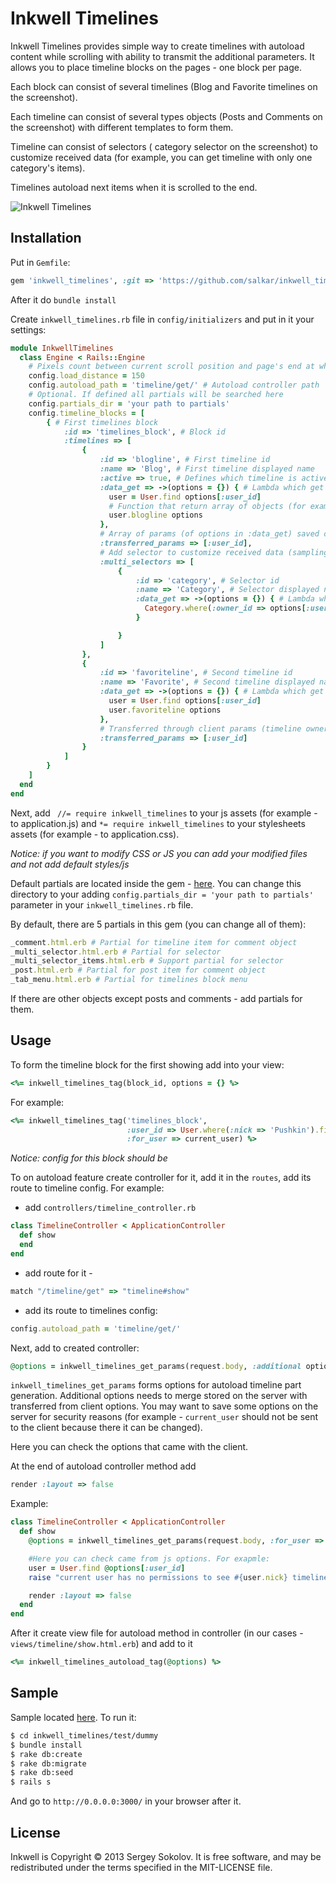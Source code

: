 # Inkwell Timelines

Inkwell Timelines provides simple way to create timelines with autoload content while scrolling with ability to transmit the additional parameters.
It allows you to place timeline blocks on the pages - one block per page. 

Each block can consist of several timelines (Blog and Favorite timelines on the screenshot).

Each timeline can consist of several types objects (Posts and Comments on the screenshot) with different templates to form them.

Timeline can consist of selectors ( category selector on the screenshot) to customize received data (for example, you can get timeline with only one category's items).

Timelines autoload next items when it is scrolled to the end.

![Inkwell Timelines](https://github.com/salkar/inkwell_timelines/blob/master/test/screen/main.png?raw=true)

## Installation

Put in `Gemfile`:

```ruby
gem 'inkwell_timelines', :git => 'https://github.com/salkar/inkwell_timelines.git'
```

After it do `bundle install`

Create `inkwell_timelines.rb` file in `config/initializers` and put in it your settings:

```ruby
module InkwellTimelines
  class Engine < Rails::Engine
    # Pixels count between current scroll position and page's end at which the autoload start
    config.load_distance = 150 
    config.autoload_path = 'timeline/get/' # Autoload controller path
    # Optional. If defined all partials will be searched here
    config.partials_dir = 'your path to partials' 
    config.timeline_blocks = [ 
        { # First timelines block
            :id => 'timelines_block', # Block id
            :timelines => [ 
                {
                    :id => 'blogline', # First timeline id
                    :name => 'Blog', # First timeline displayed name
                    :active => true, # Defines which timeline is active at first load
                    :data_get => ->(options = {}) { # Lambda which get data for form this timeline
                      user = User.find options[:user_id]
                      # Function that return array of objects (for example - posts and comments in dummy app)
                      user.blogline options 
                    },
                    # Array of params (of options in :data_get) saved on client side and sent to server on autoload
                    :transferred_params => [:user_id], 
                    # Add selector to customize received data (sampling by Category on the screenshot)
                    :multi_selectors => [  
                        {
                            :id => 'category', # Selector id
                            :name => 'Category', # Selector displayed name (see screenshot)
                            :data_get => ->(options = {}) { # Lambda which get objects for form selector
                              Category.where(:owner_id => options[:user_id], :owner_type => 'u')
                            }

                        }
                    ]
                },
                {
                    :id => 'favoriteline', # Second timeline id
                    :name => 'Favorite', # Second timeline displayed name
                    :data_get => ->(options = {}) { # Lambda which get data for form this timeline
                      user = User.find options[:user_id]
                      user.favoriteline options
                    },
                    # Transferred through client params (timeline owner in this case)
                    :transferred_params => [:user_id] 
                }
            ]
        }
    ]
  end
end
```

Next, add ` //= require inkwell_timelines` to your js assets (for example - to application.js) and `*= require inkwell_timelines` to your stylesheets assets (for example - to application.css).

*Notice: if you want to modify CSS or JS you can add your modified files and not add default styles/js*

Default partials are located inside the gem - [here](https://github.com/salkar/inkwell_timelines/tree/master/app/views/default_partials).
You can change this directory to your adding `config.partials_dir = 'your path to partials'` parameter in your `inkwell_timelines.rb` file.

By default, there are 5 partials in this gem (you can change all of them):

```ruby
_comment.html.erb # Partial for timeline item for comment object
_multi_selector.html.erb # Partial for selector
_multi_selector_items.html.erb # Support partial for selector
_post.html.erb # Partial for post item for comment object
_tab_menu.html.erb # Partial for timelines block menu
```

If there are other objects except posts and comments - add partials for them.

## Usage

To form the timeline block for the first showing add into your view:
```ruby
<%= inkwell_timelines_tag(block_id, options = {} %>
```
For example:
```ruby
<%= inkwell_timelines_tag('timelines_block', 
                          :user_id => User.where(:nick => 'Pushkin').first.id, 
                          :for_user => current_user) %>
```

*Notice: config for this block should be*

To on autoload feature create controller for it, add it in the `routes`, add its route to timeline config. For example:

* add `controllers/timeline_controller.rb`
```ruby
class TimelineController < ApplicationController
  def show
  end
end
```

* add route for it - 
```ruby
match "/timeline/get" => "timeline#show"
```

* add its route to timelines config:
```ruby
config.autoload_path = 'timeline/get/'
```

Next, add to created controller:
```ruby
@options = inkwell_timelines_get_params(request.body, :additional options => {})
```

`inkwell_timelines_get_params` forms options for autoload timeline part generation.
Additional options needs to merge stored on the server with transferred from client options. 
You may want to save some options on the server for security reasons (for example - `current_user` should not be sent to the client because there it can be changed).

Here you can check the options that came with the client.

At the end of autoload controller method add 
```ruby
render :layout => false
```

Example:

```ruby
class TimelineController < ApplicationController
  def show
    @options = inkwell_timelines_get_params(request.body, :for_user => current_user)

    #Here you can check came from js options. For exapmle:
    user = User.find @options[:user_id]
    raise "current user has no permissions to see #{user.nick} timeline" unless current_user.can_see_timeline user

    render :layout => false
  end
end
```

After it create view file for autoload method in controller (in our cases - `views/timeline/show.html.erb`) and add to it 
```ruby
<%= inkwell_timelines_autoload_tag(@options) %>
```

## Sample

Sample located [here](https://github.com/salkar/inkwell_timelines/tree/master/test/dummy).
To run it:
```bash
$ cd inkwell_timelines/test/dummy
$ bundle install
$ rake db:create
$ rake db:migrate
$ rake db:seed
$ rails s
```
And go to `http://0.0.0.0:3000/` in your browser after it.

## License

Inkwell is Copyright © 2013 Sergey Sokolov. It is free software, and may be redistributed under the terms specified in the MIT-LICENSE file.
